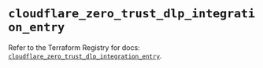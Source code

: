 # `cloudflare_zero_trust_dlp_integration_entry`

Refer to the Terraform Registry for docs: [`cloudflare_zero_trust_dlp_integration_entry`](https://registry.terraform.io/providers/cloudflare/cloudflare/5.7.1/docs/resources/zero_trust_dlp_integration_entry).
